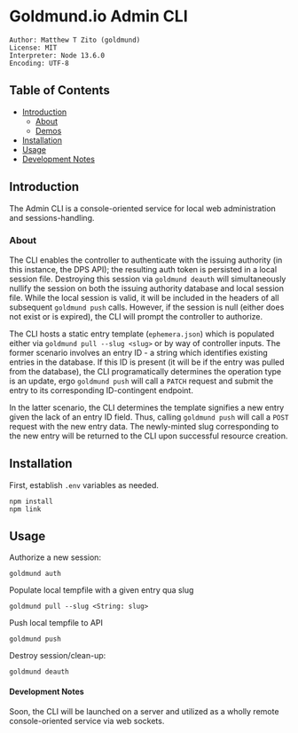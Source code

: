 # Goldmund.io Admin CLI
```
Author: Matthew T Zito (goldmund)
License: MIT
Interpreter: Node 13.6.0
Encoding: UTF-8
```
## Table of Contents

 - [Introduction](#intro) 
    * [About](#about)
    * [Demos](#demo)
 - [Installation](#install) 
 - [Usage](#usage) 
 - [Development Notes](#notes)

## <a name="intro"></a> Introduction
The Admin CLI is a console-oriented service for local web administration and sessions-handling.

### <a name="about"></a> About
The CLI enables the controller to authenticate with the issuing authority (in this instance, the DPS API); the resulting auth token is persisted in a local session file. Destroying this session via `goldmund deauth` will simultaneously nullify the session on both the issuing authority database and local session file. While the local session is valid, it will be included in the headers of all subsequent `goldmund push` calls. However, if the session is null (either does not exist or is expired), the CLI will prompt the controller to authorize.

The CLI hosts a static entry template (`ephemera.json`) which is populated either via `goldmund pull --slug <slug>` or by way of controller inputs. The former scenario involves an entry ID - a string which identifies existing entries in the database. If this ID is present (it will be if the entry was pulled from the database), the CLI programatically determines the operation type is an update, ergo `goldmund push` will call a `PATCH` request and submit the entry to its corresponding ID-contingent endpoint. 

In the latter scenario, the CLI determines the template signifies a new entry given the lack of an entry ID field. Thus, calling `goldmund push` will call a `POST` request with the new entry data. The newly-minted slug corresponding to the new entry will be returned to the CLI upon successful resource creation.

## <a name="install"></a> Installation
First, establish `.env` variables as needed.
```
npm install
npm link
```

## <a name="usage"></a> Usage

Authorize a new session:
```
goldmund auth
```

Populate local tempfile with a given entry qua slug
```
goldmund pull --slug <String: slug>
```

Push local tempfile to API
```
goldmund push
```

Destroy session/clean-up:
```
goldmund deauth
```


#### <a name="notes"></a> Development Notes
Soon, the CLI will be launched on a server and utilized as a wholly remote console-oriented service via web sockets.